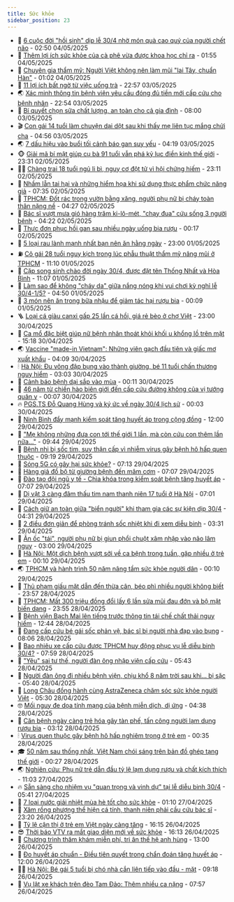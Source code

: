 ```yaml
---
title: Sức khỏe
sidebar_position: 23
---
```


<!-- dantri-suc-khoe:START -->
- 🤔 [6 cuộc đời &quot;hồi sinh&quot; dịp lễ 30/4 nhờ món quà cao quý của người chết não](https://dantri.com.vn/suc-khoe/6-cuoc-doi-hoi-sinh-dip-le-304-nho-mon-qua-cao-quy-cua-nguoi-chet-nao-20250504091242171.htm) - 02:50 04/05/2025
- 🚦 [Thêm lợi ích sức khỏe của cà phê vừa được khoa học chỉ ra](https://dantri.com.vn/khoa-hoc/them-loi-ich-suc-khoe-cua-ca-phe-vua-duoc-khoa-hoc-chi-ra-20250504081940967.htm) - 01:55 04/05/2025
- 🤖 [Chuyên gia thẩm mỹ: Người Việt không nên làm mũi &quot;lai Tây, chuẩn Hàn&quot;](https://dantri.com.vn/suc-khoe/chuyen-gia-tham-my-nguoi-viet-khong-nen-lam-mui-lai-tay-chuan-han-20250501135154974.htm) - 01:02 04/05/2025
- 🐻 [11 lợi ích bất ngờ từ việc uống trà](https://dantri.com.vn/suc-khoe/11-loi-ich-bat-ngo-tu-viec-uong-tra-20250503205903848.htm) - 22:57 03/05/2025
- 🌏 [Xác minh thông tin bệnh viện yêu cầu đóng đủ tiền mới cấp cứu cho bệnh nhân](https://dantri.com.vn/suc-khoe/xac-minh-thong-tin-benh-vien-yeu-cau-dong-du-tien-moi-cap-cuu-cho-benh-nhan-20250503231830979.htm) - 22:54 03/05/2025
- 👺 [Bí quyết chọn sữa chất lượng, an toàn cho cả gia đình](https://dantri.com.vn/suc-khoe/bi-quyet-chon-sua-chat-luong-an-toan-cho-ca-gia-dinh-20250503120723864.htm) - 08:00 03/05/2025
- 🎬 [Con gái 14 tuổi làm chuyện dại dột sau khi thấy mẹ liên tục mắng chửi cha](https://dantri.com.vn/suc-khoe/con-gai-14-tuoi-lam-chuyen-dai-dot-sau-khi-thay-me-lien-tuc-mang-chui-cha-20250503112647582.htm) - 04:56 03/05/2025
- 🌏 [7 dấu hiệu vào buổi tối cảnh báo gan suy yếu](https://dantri.com.vn/suc-khoe/7-dau-hieu-vao-buoi-toi-canh-bao-gan-suy-yeu-20250501185118393.htm) - 04:19 03/05/2025
- 🐵 [Giải mã bí mật giúp cụ bà 91 tuổi vẫn phá kỷ lục điền kinh thế giới](https://dantri.com.vn/suc-khoe/giai-ma-bi-mat-giup-cu-ba-91-tuoi-van-pha-ky-luc-dien-kinh-the-gioi-20250502134958680.htm) - 23:31 02/05/2025
- 👨‍🏫 [Chàng trai 18 tuổi ngủ li bì, nguy cơ đột tử vì hội chứng hiếm](https://dantri.com.vn/suc-khoe/chang-trai-18-tuoi-ngu-li-bi-nguy-co-dot-tu-vi-hoi-chung-hiem-20250502123449054.htm) - 23:11 02/05/2025
- 🤗 [Nhầm lẫn tai hại và những hiểm họa khi sử dụng thực phẩm chức năng giả](https://dantri.com.vn/suc-khoe/nham-lan-tai-hai-va-nhung-hiem-hoa-khi-su-dung-thuc-pham-chuc-nang-gia-20250502114540819.htm) - 07:35 02/05/2025
- 🫶 [TPHCM: Đốt rác trong vườn bằng xăng, người phụ nữ bị cháy toàn thân nặng nề](https://dantri.com.vn/suc-khoe/tphcm-dot-rac-trong-vuon-bang-xang-nguoi-phu-nu-bi-chay-toan-than-nang-ne-20250502105600867.htm) - 04:27 02/05/2025
- 🙉 [Bác sĩ vượt mưa gió hàng trăm ki-lô-mét, &quot;chạy đua&quot; cứu sống 3 người bệnh](https://dantri.com.vn/suc-khoe/bac-si-vuot-mua-gio-hang-tram-ki-lo-met-chay-dua-cuu-song-3-nguoi-benh-20250502112106063.htm) - 04:22 02/05/2025
- 🦅 [Thực đơn phục hồi gan sau nhiều ngày uống bia rượu](https://dantri.com.vn/suc-khoe/thuc-don-phuc-hoi-gan-sau-nhieu-ngay-uong-bia-ruou-20250425072253942.htm) - 00:17 02/05/2025
- 🐘 [5 loại rau lành mạnh nhất bạn nên ăn hằng ngày](https://dantri.com.vn/suc-khoe/5-loai-rau-lanh-manh-nhat-ban-nen-an-hang-ngay-20250427083746093.htm) - 23:00 01/05/2025
- ⛽️ [Cô gái 28 tuổi nguy kịch trong lúc phẫu thuật thẩm mỹ nâng mũi ở TPHCM](https://dantri.com.vn/suc-khoe/co-gai-28-tuoi-nguy-kich-trong-luc-phau-thuat-tham-my-nang-mui-o-tphcm-20250501180501493.htm) - 11:10 01/05/2025
- 🤡 [Cặp song sinh chào đời ngày 30/4, được đặt tên Thống Nhất và Hòa Bình](https://dantri.com.vn/suc-khoe/cap-song-sinh-chao-doi-ngay-304-duoc-dat-ten-thong-nhat-va-hoa-binh-20250501161445207.htm) - 11:07 01/05/2025
- 💼 [Làm sao để không &quot;cháy da&quot; giữa nắng nóng khi vui chơi kỳ nghỉ lễ 30/4-1/5?](https://dantri.com.vn/suc-khoe/lam-sao-de-khong-chay-da-giua-nang-nong-khi-vui-choi-ky-nghi-le-304-15-20250430224456035.htm) - 04:50 01/05/2025
- 🤔 [3 món nên ăn trong bữa nhậu để giảm tác hại rượu bia](https://dantri.com.vn/suc-khoe/3-mon-nen-an-trong-bua-nhau-de-giam-tac-hai-ruou-bia-20250430153616334.htm) - 00:09 01/05/2025
- 🪜 [Loại cá giàu canxi gấp 25 lần cá hồi, giá rẻ bèo ở chợ Việt](https://dantri.com.vn/suc-khoe/loai-ca-giau-canxi-gap-25-lan-ca-hoi-gia-re-beo-o-cho-viet-20250430150027868.htm) - 23:00 30/04/2025
- 📝 [Ca mổ đặc biệt giúp nữ bệnh nhân thoát khỏi khối u khổng lồ trên mặt](https://dantri.com.vn/suc-khoe/ca-mo-dac-biet-giup-nu-benh-nhan-thoat-khoi-khoi-u-khong-lo-tren-mat-20250429175050706.htm) - 15:18 30/04/2025
- 🌏 [Vaccine &quot;made-in Vietnam&quot;: Những viên gạch đầu tiên và giấc mơ xuất khẩu](https://dantri.com.vn/suc-khoe/vaccine-made-in-vietnam-nhung-vien-gach-dau-tien-va-giac-mo-xuat-khau-20250429084730376.htm) - 04:09 30/04/2025
- 🕯 [Hà Nội: Đu võng đập bụng vào thành giường, bé 11 tuổi chấn thương nguy hiểm](https://dantri.com.vn/suc-khoe/ha-noi-du-vong-dap-bung-vao-thanh-giuong-be-11-tuoi-chan-thuong-nguy-hiem-20250430100226024.htm) - 03:03 30/04/2025
- 🦍 [Cảnh báo bệnh dại sắp vào mùa](https://dantri.com.vn/suc-khoe/canh-bao-benh-dai-sap-vao-mua-20250429200556006.htm) - 00:11 30/04/2025
- 🌈 [46 năm từ chiến hào biên giới đến cấp cứu đường không của vị tướng quân y](https://dantri.com.vn/suc-khoe/46-nam-tu-chien-hao-bien-gioi-den-cap-cuu-duong-khong-cua-vi-tuong-quan-y-20250429182531912.htm) - 00:07 30/04/2025
- 🔥 [PGS.TS  Đỗ Quang Hùng và ký ức về ngày 30/4 lịch sử](https://dantri.com.vn/suc-khoe/pgsts-do-quang-hung-va-ky-uc-ve-ngay-304-lich-su-20250428113210793.htm) - 00:03 30/04/2025
- 🌊 [Ninh Bình đẩy mạnh kiểm soát tăng huyết áp trong cộng đồng](https://dantri.com.vn/suc-khoe/ninh-binh-day-manh-kiem-soat-tang-huyet-ap-trong-cong-dong-20250429154501791.htm) - 12:00 29/04/2025
- 🚦 [&quot;Mẹ không những đưa con tới thế giới 1 lần, mà còn cứu con thêm lần nữa…&quot;](https://dantri.com.vn/suc-khoe/me-khong-nhung-dua-con-toi-the-gioi-1-lan-ma-con-cuu-con-them-lan-nua-20250429143819918.htm) - 09:44 29/04/2025
- 🤖 [Bệnh nhi bị sốc tim, suy thận cấp vì nhiễm virus gây bệnh hô hấp quen thuộc](https://dantri.com.vn/suc-khoe/benh-nhi-bi-soc-tim-suy-than-cap-vi-nhiem-virus-gay-benh-ho-hap-quen-thuoc-20250428113917748.htm) - 09:19 29/04/2025
- 🤡 [Sóng 5G có gây hại sức khỏe?](https://dantri.com.vn/khoa-hoc/song-5g-co-gay-hai-suc-khoe-20250429094207741.htm) - 07:13 29/04/2025
- 💂 [Hàng giả đổ bộ từ giường bệnh đến mâm cơm](https://dantri.com.vn/suc-khoe/hang-gia-do-bo-tu-giuong-benh-den-mam-com-20250429090510269.htm) - 07:07 29/04/2025
- 🦄 [Đào tạo đội ngũ y tế - Chìa khóa trong kiểm soát bệnh tăng huyết áp](https://dantri.com.vn/suc-khoe/dao-tao-doi-ngu-y-te-chia-khoa-trong-kiem-soat-benh-tang-huyet-ap-20250429093228904.htm) - 07:07 29/04/2025
- 🧠 [Dị vật 3 càng đâm thấu tim nam thanh niên 17 tuổi ở Hà Nội](https://dantri.com.vn/suc-khoe/di-vat-3-cang-dam-thau-tim-nam-thanh-nien-17-tuoi-o-ha-noi-20250429140119090.htm) - 07:01 29/04/2025
- 🤖 [Cách giữ an toàn giữa &quot;biển người&quot; khi tham gia các sự kiện dịp 30/4](https://dantri.com.vn/suc-khoe/cach-giu-an-toan-giua-bien-nguoi-khi-tham-gia-cac-su-kien-dip-304-20250429105934295.htm) - 04:31 29/04/2025
- 💼 [2 điều đơn giản để phòng tránh sốc nhiệt khi đi xem diễu binh](https://dantri.com.vn/suc-khoe/2-dieu-don-gian-de-phong-tranh-soc-nhiet-khi-di-xem-dieu-binh-20250429013945814.htm) - 03:31 29/04/2025
- 🧰 [Ăn ốc &quot;tái&quot;, người phụ nữ bị giun phổi chuột xâm nhập vào não lâm nguy](https://dantri.com.vn/suc-khoe/an-oc-tai-nguoi-phu-nu-bi-giun-phoi-chuot-xam-nhap-vao-nao-lam-nguy-20250429000049720.htm) - 03:00 29/04/2025
- 🎉 [Hà Nội: Một dịch bệnh vượt sởi về ca bệnh trong tuần, gặp nhiều ở trẻ em](https://dantri.com.vn/suc-khoe/ha-noi-mot-dich-benh-vuot-soi-ve-ca-benh-trong-tuan-gap-nhieu-o-tre-em-20250428105400340.htm) - 00:10 29/04/2025
- 🌏 [TPHCM và hành trình 50 năm nâng tầm sức khỏe người dân](https://dantri.com.vn/suc-khoe/tphcm-va-hanh-trinh-50-nam-nang-tam-suc-khoe-nguoi-dan-20250429003241897.htm) - 00:10 29/04/2025
- 📝 [Thủ phạm giấu mặt dẫn đến thừa cân, béo phì nhiều người không biết](https://dantri.com.vn/suc-khoe/thu-pham-giau-mat-dan-den-thua-can-beo-phi-nhieu-nguoi-khong-biet-20250428154527164.htm) - 23:57 28/04/2025
- 🧠 [TPHCM: Mất 300 triệu đồng đổi lấy 6 lần sửa mũi đau đớn và bộ mặt biến dạng](https://dantri.com.vn/suc-khoe/tphcm-mat-300-trieu-dong-doi-lay-6-lan-sua-mui-dau-don-va-bo-mat-bien-dang-20250428145040566.htm) - 23:55 28/04/2025
- 🚀 [Bệnh viện Bạch Mai lên tiếng trước thông tin tái chế chất thải nguy hiểm](https://dantri.com.vn/suc-khoe/benh-vien-bach-mai-len-tieng-truoc-thong-tin-tai-che-chat-thai-nguy-hiem-20250428194343745.htm) - 12:44 28/04/2025
- 💯 [Đang cấp cứu bé gái sốc phản vệ, bác sĩ bị người nhà đạp vào bụng](https://dantri.com.vn/suc-khoe/dang-cap-cuu-be-gai-soc-phan-ve-bac-si-bi-nguoi-nha-dap-vao-bung-20250428145220303.htm) - 08:06 28/04/2025
- 🫶 [Bao nhiêu xe cấp cứu được TPHCM huy động phục vụ lễ diễu binh 30/4?](https://dantri.com.vn/suc-khoe/bao-nhieu-xe-cap-cuu-duoc-tphcm-huy-dong-phuc-vu-le-dieu-binh-304-20250428134852784.htm) - 07:59 28/04/2025
- 👹 [&quot;Yêu&quot; sai tư thế, người đàn ông nhập viện cấp cứu](https://dantri.com.vn/suc-khoe/yeu-sai-tu-the-nguoi-dan-ong-nhap-vien-cap-cuu-20250428120057351.htm) - 05:43 28/04/2025
- 🤩 [Người đàn ông đi nhiều bệnh viện, chịu khổ 8 năm trời sau khi... bị sặc](https://dantri.com.vn/suc-khoe/nguoi-dan-ong-di-nhieu-benh-vien-chiu-kho-8-nam-troi-sau-khi-bi-sac-20250428102417552.htm) - 05:40 28/04/2025
- 🌊 [Long Châu đồng hành cùng AstraZeneca chăm sóc sức khỏe người Việt](https://dantri.com.vn/suc-khoe/long-chau-dong-hanh-cung-astrazeneca-cham-soc-suc-khoe-nguoi-viet-20250428115514003.htm) - 05:30 28/04/2025
- 🤓 [Mối nguy đe dọa tính mạng của bệnh miễn dịch, dị ứng](https://dantri.com.vn/suc-khoe/moi-nguy-de-doa-tinh-mang-cua-benh-mien-dich-di-ung-20250428111946672.htm) - 04:38 28/04/2025
- 🌝 [Căn bệnh ngày càng trẻ hóa gây tàn phế, tấn công người lạm dụng rượu bia](https://dantri.com.vn/suc-khoe/can-benh-ngay-cang-tre-hoa-gay-tan-phe-tan-cong-nguoi-lam-dung-ruou-bia-20250427141616698.htm) - 03:12 28/04/2025
- 🕯 [Virus quen thuộc gây bệnh hô hấp nghiêm trọng ở trẻ em](https://dantri.com.vn/suc-khoe/virus-quen-thuoc-gay-benh-ho-hap-nghiem-trong-o-tre-em-20250427144831289.htm) - 00:35 28/04/2025
- 🎓 [50 năm sau thống nhất, Việt Nam chói sáng trên bản đồ ghép tạng thế giới](https://dantri.com.vn/suc-khoe/50-nam-sau-thong-nhat-viet-nam-choi-sang-tren-ban-do-ghep-tang-the-gioi-20250427100913022.htm) - 00:27 28/04/2025
- 🌏 [Nghiên cứu: Phụ nữ trẻ dẫn đầu tỷ lệ lạm dụng rượu và chất kích thích](https://dantri.com.vn/khoa-hoc/nghien-cuu-phu-nu-tre-dan-dau-ty-le-lam-dung-ruou-va-chat-kich-thich-20250427080817227.htm) - 11:03 27/04/2025
- 🔥 [Sẵn sàng cho nhiệm vụ &quot;quan trọng và vinh dự&quot; tại lễ diễu binh 30/4](https://dantri.com.vn/suc-khoe/san-sang-cho-nhiem-vu-quan-trong-va-vinh-du-tai-le-dieu-binh-304-20250427111623287.htm) - 05:41 27/04/2025
- 📝 [7 loại nước giải nhiệt mùa hè tốt cho sức khỏe](https://dantri.com.vn/suc-khoe/7-loai-nuoc-giai-nhiet-mua-he-tot-cho-suc-khoe-20250427051718456.htm) - 01:10 27/04/2025
- 🧠 [Xăm rồng phượng thể hiện cá tính, thanh niên phải cầu cứu bác sĩ](https://dantri.com.vn/suc-khoe/xam-rong-phuong-the-hien-ca-tinh-thanh-nien-phai-cau-cuu-bac-si-20250426150117222.htm) - 23:20 26/04/2025
- 🦅 [Tỷ lệ cận thị ở trẻ em Việt ngày càng tăng](https://dantri.com.vn/suc-khoe/ty-le-can-thi-o-tre-em-viet-ngay-cang-tang-20250426150324588.htm) - 16:15 26/04/2025
- 😎 [Thời báo VTV ra mắt giao diện mới về sức khỏe](https://dantri.com.vn/suc-khoe/thoi-bao-vtv-ra-mat-giao-dien-moi-ve-suc-khoe-20250426231326287.htm) - 16:13 26/04/2025
- 🎉 [Chương trình thăm khám miễn phí, tri ân thế hệ anh hùng](https://dantri.com.vn/suc-khoe/chuong-trinh-tham-kham-mien-phi-tri-an-the-he-anh-hung-20250426174339126.htm) - 13:00 26/04/2025
- 🫣 [Đo huyết áp chuẩn - Điều tiên quyết trong chẩn đoán tăng huyết áp](https://dantri.com.vn/suc-khoe/do-huyet-ap-chuan-dieu-tien-quyet-trong-chan-doan-tang-huyet-ap-20250426161212990.htm) - 12:00 26/04/2025
- 🧑‍🏫 [Hà Nội: Bé gái 5 tuổi bị chó nhà cắn liên tiếp vào đầu - mặt](https://dantri.com.vn/suc-khoe/ha-noi-be-gai-5-tuoi-bi-cho-nha-can-lien-tiep-vao-dau-mat-20250426155254378.htm) - 09:18 26/04/2025
- 🥷 [Vụ lật xe khách trên đèo Tam Đảo: Thêm nhiều ca nặng](https://dantri.com.vn/suc-khoe/vu-lat-xe-khach-tren-deo-tam-dao-them-nhieu-ca-nang-20250426145642359.htm) - 07:57 26/04/2025<!-- dantri-suc-khoe:END -->
